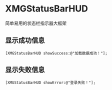 # XMGStatusBarHUD
简单易用的状态栏指示器大框架

## 显示成功信息
```objc
[XMGStatusBarHUD showSuccess:@"加载数据成功！"];
```

## 显示失败信息
```objc
[XMGStatusBarHUD showError:@"登录失败！"];
```

